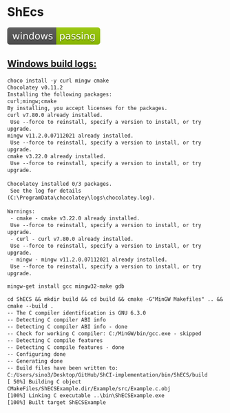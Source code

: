 # ShEcs
![windows_badge](windows-status.svg)
## [Windows build logs:](https://github.com/MrSinho/ShCI)

```bash$$shci call$$:
choco install -y curl mingw cmake
Chocolatey v0.11.2
Installing the following packages:
curl;mingw;cmake
By installing, you accept licenses for the packages.
curl v7.80.0 already installed.
 Use --force to reinstall, specify a version to install, or try upgrade.
mingw v11.2.0.07112021 already installed.
 Use --force to reinstall, specify a version to install, or try upgrade.
cmake v3.22.0 already installed.
 Use --force to reinstall, specify a version to install, or try upgrade.

Chocolatey installed 0/3 packages. 
 See the log for details (C:\ProgramData\chocolatey\logs\chocolatey.log).

Warnings:
 - cmake - cmake v3.22.0 already installed.
 Use --force to reinstall, specify a version to install, or try upgrade.
 - curl - curl v7.80.0 already installed.
 Use --force to reinstall, specify a version to install, or try upgrade.
 - mingw - mingw v11.2.0.07112021 already installed.
 Use --force to reinstall, specify a version to install, or try upgrade.
```

```bash$$shci call$$:
mingw-get install gcc mingw32-make gdb
```

```bash$$shci call$$:
cd ShECS && mkdir build && cd build && cmake -G"MinGW Makefiles" .. && cmake --build .
-- The C compiler identification is GNU 6.3.0
-- Detecting C compiler ABI info
-- Detecting C compiler ABI info - done
-- Check for working C compiler: C:/MinGW/bin/gcc.exe - skipped
-- Detecting C compile features
-- Detecting C compile features - done
-- Configuring done
-- Generating done
-- Build files have been written to: C:/Users/sino3/Desktop/GitHub/ShCI-implementation/bin/ShECS/build
[ 50%] Building C object CMakeFiles/ShECSExample.dir/Example/src/Example.c.obj
[100%] Linking C executable ..\bin\ShECSExample.exe
[100%] Built target ShECSExample
